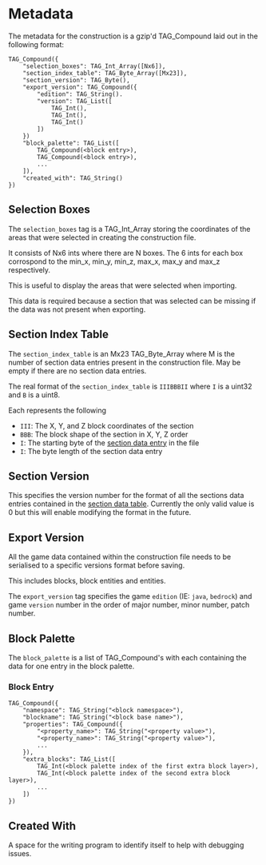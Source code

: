 # Metadata
The metadata for the construction is a gzip'd TAG_Compound laid out in the following format:

    TAG_Compound({
        "selection_boxes": TAG_Int_Array([Nx6]),
        "section_index_table": TAG_Byte_Array([Mx23]),
        "section_version": TAG_Byte(),
        "export_version": TAG_Compound({
            "edition": TAG_String().
            "version": TAG_List([
                TAG_Int(),
                TAG_Int(),
                TAG_Int()
            ])
        })
        "block_palette": TAG_List([
            TAG_Compound(<block entry>),
            TAG_Compound(<block entry>),
            ...
        ]),
        "created_with": TAG_String()
    })
    
## Selection Boxes
The `selection_boxes` tag is a TAG_Int_Array storing the coordinates of the areas that were selected in creating the construction file.

It consists of Nx6 ints where there are N boxes. The 6 ints for each box corrospond to the min_x, min_y, min_z, max_x, max_y and max_z respectively.

This is useful to display the areas that were selected when importing.

This data is required because a section that was selected can be missing if the data was not present when exporting.

## Section Index Table

The `section_index_table` is an Mx23 TAG_Byte_Array where M is the number of section data entries present in the construction file. May be empty if there are no section data entries.

The real format of the `section_index_table` is `IIIBBBII` where `I` is a uint32 and `B` is a uint8.

Each represents the following

- `III`: The X, Y, and Z block coordinates of the section
- `BBB`: The block shape of the section in X, Y, Z order
- `I`: The starting byte of the [section data entry](section_data_table.md#section-data-entry) in the file
- `I`: The byte length of the section data entry

## Section Version

This specifies the version number for the format of all the sections data entries contained in the [section data table](section_data_table.md#section-data-table). Currently the only valid value is 0 but this will enable modifying the format in the future.

## Export Version

All the game data contained within the construction file needs to be serialised to a specific versions format before saving.

This includes blocks, block entities and entities.

The `export_version` tag specifies the game `edition` (IE: `java`, `bedrock`) and game `version` number in
the order of major number, minor number, patch number.

## Block Palette
The `block_palette` is a list of TAG_Compound's with each containing the data for one entry in the block palette. 

### Block Entry

    TAG_Compound({
        "namespace": TAG_String("<block namespace>"),
        "blockname": TAG_String("<block base name>"),
        "properties": TAG_Compound({
            "<property_name>": TAG_String("<property value>"),
            "<property_name>": TAG_String("<property value>"),
            ...
        }),
        "extra_blocks": TAG_List([
            TAG_Int(<block palette index of the first extra block layer>),
            TAG_Int(<block palette index of the second extra block layer>),
            ...
        ])
    })
    
## Created With

A space for the writing program to identify itself to help with debugging issues.
